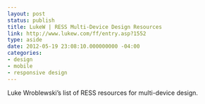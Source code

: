 ```yaml
---
layout: post
status: publish
title: LukeW | RESS Multi-Device Design Resources
link: http://www.lukew.com/ff/entry.asp?1552
type: aside
date: 2012-05-19 23:08:10.000000000 -04:00
categories:
- design
- mobile
- responsive design
---
```

Luke Wroblewski&#8217;s list of RESS resources for multi-device design.